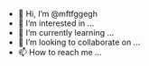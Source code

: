 - 👋 Hi, I’m @mftfggegh
- 👀 I’m interested in ...
- 🌱 I’m currently learning ...
- 💞️ I’m looking to collaborate on ...
- 📫 How to reach me ...

<!---
mftfggegh/mftfggegh is a ✨ special ✨ repository because its `README.md` (this file) appears on your GitHub profile.
You can click the Preview link to take a look at your changes.
--->
